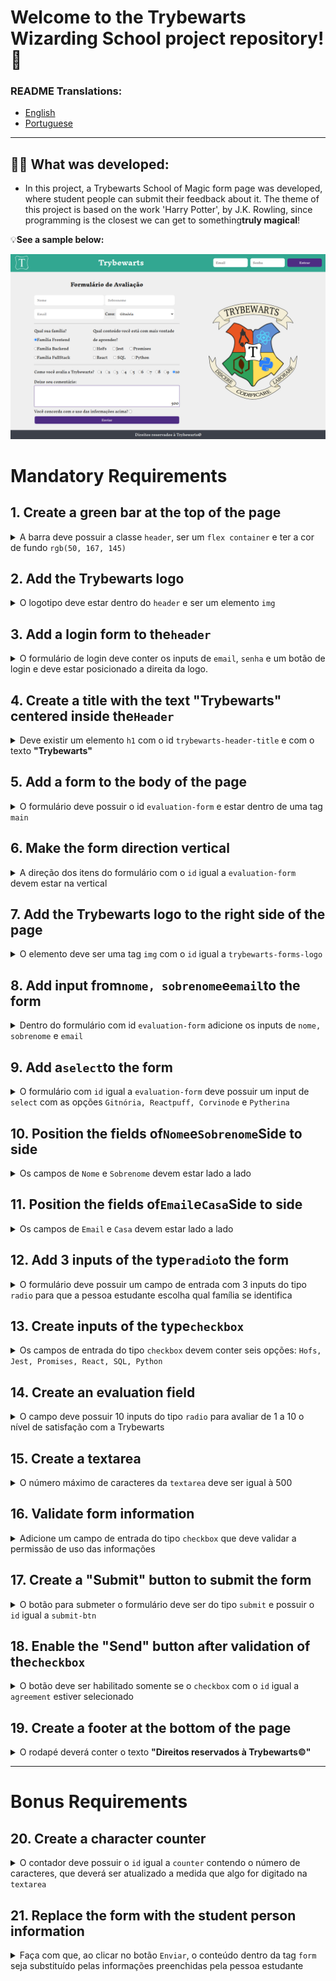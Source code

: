 # Welcome to the Trybewarts Wizarding School project repository! 🧙

### README Translations:

-   [English](/README.en.md)
-   [Portuguese](/README.md)

* * *

## 👨‍💻 What was developed:

-   In this project, a Trybewarts School of Magic form page was developed, where student people can submit their feedback about it. The theme of this project is based on the work 'Harry Potter', by J.K. Rowling, since programming is the closest we can get to something**truly magical**!

:bulb:**See a sample below:**

![project sample](./sample.png)

# Mandatory Requirements

## 1. Create a green bar at the top of the page

<details>
  <summary>
A barra deve possuir a classe <code>header</code>, ser um <code>flex container</code> e ter a cor de fundo <code>rgb(50, 167, 145)</code>
  </summary><br/>

-   Create an element that has the class equal to`header`;

-   Make the header one`flex container`;

-   Add to element with class`header`the background color`rgb(50, 167, 145)`;

    **What will be tested:**

-   There is an element with the class`header`;

-   The element has the CSS property`display: flex`;

-   The element has the CSS property`background-color: rgb(50, 167, 145)`.

</details>

## 2. Add the Trybewarts logo

<details>
  <summary>
    O logotipo deve estar dentro do <code>header</code> e ser um elemento <code>img</code>
  </summary><br/>

-   create a tag`img`inside the element with the class`header`:

    -   add the class`trybewarts-header-logo`;
    -   add the attribute`src`with the value`images/trybewarts-header-logo.svg`;

    **What will be tested:**

-   There is an element`img`with the class`trybewarts-header-logo`;

-   The element has the attribute`src`pointing to`images/trybewarts-header-logo.svg`.

</details>

## 3. Add a login form to the`header`

<details>
  <summary>
    O formulário de login deve conter os inputs de <code>email</code>, <code>senha</code> e um botão de login e deve estar posicionado a direita da logo.
  </summary><br/>

-   Create a form with the class`trybewarts-login`;
-   Create an input of**email**inside the form:
    -   add the attribute`name`with the value**email**;
    -   add the attribute`placeholder`with the value**Email**;
-   Create an input of**password**inside the form:
-   add the attribute`name`with the value**password**;
-   add the attribute`placeholder`with the value**Password**;
-   Create a button with the text**"Log in"**;
-   Make the form a**flex container**;
-   Make the form to the right of the logo;
-   Validate the form:
    -   By filling out the form and clicking the button, it will be validated that:
        -   If the email is**"[tryber@teste.com](mailto:tryber@teste.com)"**and the password is**"123456"**an alert will be issued containing the text**"Hello, Tryber!"**;
        -   In all other cases, an alert must be issued containing the text**"Invalid email or password."**;

**Keeping an eye on the tip 👀:**add property`flex`which makes the elements have the maximum spacing**between them**no**header**

**What will be tested:**

-   There is an element`form`with the class`trybewarts-login`;
-   There is an input with the attribute`name`equal to**email**it's the`placeholder`equal to**Email**;
-   There is an input with the attribute`name`equal to**password**it's the`placeholder`equal to**Password**;
-   There is a button with the text`Entrar`;
-   The form has the CSS property`display: flex`;
-   the element`form`is to the right of the logo;
-   Clicking the login button triggers a`alert`with the text`Email ou senha inválidos`, in case of data filling error;
-   Clicking the login button triggers a`alert`with the text`Olá, Tryber!`, in case of correct filling of the data.

</details>

## 4. Create a title with the text "Trybewarts" centered inside the`Header`

  <details>
  <summary>
  Deve existir um elemento <code>h1</code> com o id <code>trybewarts-header-title</code> e com o texto <strong>"Trybewarts"</strong>
  </summary><br/>

-   Crie a tag`h1`as`id`equal to`trybewarts-header-title`;
-   add the text**"Trybewarts"**inside`h1`;
-   The title should be in the middle of the green bar:
    -   The header must have exactly three child elements;
    -   The middle child must be the title;

**What will be tested:**

-   There is an element`h1`as`id`equal to`trybewarts-header-title`and with the text`Trybewarts`;
-   The element with the class`header`must have exact`3`child elements;
-   The middle child of the element with the class`header`must be the title`h1`with the text`Trybewarts`.

    </details>

## 5. Add a form to the body of the page

  <details>
  <summary>
  O formulário deve possuir o id <code>evaluation-form</code> e estar dentro de uma tag <code>main</code>
  </summary><br/>

-   Create a form with`id`equal to`evaluation-form`;
-   Insert the form inside a tag`main`;
-   Make the form a`flex container`;
-   make the`main`, be one`flex containers`;
-   Add a width of`675px`to the form.

**What will be tested:**

-   There is an element`form`as`id`equal to`evaluation-form`;
-   the element`form`is inside the tag`main`;
-   the element`main`it's the`form`have the CSS property`display: flex`;
-   the element`form`has the CSS property`width: 675px`;

</details>

## 6. Make the form direction vertical

<details>
  <summary>
    A direção dos itens do formulário com o <code>id</code> igual a <code>evaluation-form</code> devem estar na vertical
 </summary><br/>

-   Add to form with`id`equal to`evaluation-form`the property that changes the element's direction.

**What will be tested:**

-   the element`evaluation-form`has the CSS property`flex-direction: column`.

</details>

## 7. Add the Trybewarts logo to the right side of the page

  <details>
  <summary>
  O elemento deve ser uma tag <code>img</code> com o <code>id</code> igual a <code>trybewarts-forms-logo</code>
  </summary><br/>

-   create an element`img`as`id`equal to`trybewarts-forms-logo`;
-   add the attribute`src`with the value`images/trybewarts-colored.svg`;
-   add css style`height`of`500px`;

**What will be tested:**

-   There is an element`img`as`id`equal to`trybewarts-forms-logo`;
-   The element has the attribute`src`pointing to`images/trybewarts-colored.svg`;
-   The image has css style`height`equal to`500px`;

</details>

## 8. Add input from`nome, sobrenome`e`email`to the form

<details>
  <summary>
    Dentro do formulário com id <code>evaluation-form</code> adicione os inputs de <code>nome, sobrenome</code> e <code>email</code>
  </summary> <br />

-   Create an input with the`id`equal to`input-name`:
    -   add the attribute`placeholder`with the value`Nome`;
-   Create an input with the`id`equal to`input-lastname`:
    -   add the attribute`placeholder`with the value`Sobrenome`;
-   Create an input with the`id`equal to`input-email`:
    -   add the attribute`placeholder`with the value`Email`.

**What will be tested:**

-   There is an input with the`id`equal to`input-name`e placeholder`Nome`;
-   There is an input with the`id`equal to`input-lastname`e placeholder`Sobrenome`;
-   There is an input with the`id`equal to`input-email`e placeholder`Email`.

</details>

## 9. Add a`select`to the form

<details>
  <summary>
    O formulário com <code>id</code> igual a <code>evaluation-form</code> deve possuir um input de <code>select</code> com as opções <code>Gitnória, Reactpuff, Corvinode</code> e <code>Pytherina</code>
  </summary> <br />

-   create a`select`as`id`equal to`house`;
-   add to`select`:
    -   the option`Gitnória`as`id`equal to`gitnoria-house`and the attribute`value`equal to`Gitnória`;
    -   the option with`text`e`value`equal to`Reactpuff`It is like`id`equal to`reactpuff-house`;
    -   the option with`text`e`value`equal to`Corvinode`It is like`id`equal to`corvinode-house`;
    -   the option with`text`e`value`equal to`Pytherina`It is like`id`equal to`pytherina-house`.

**What will be tested:**

-   There is an element`select`com o id`house`;
-   There is an element`option`com`text`e`value`equal to`Gitnória`It is like`id`equal to`gitnoria-house`;
-   There is an element`option`com`text`e`value`equal to`Reactpuff`It is like`id`equal to`reactpuff-house`;
-   There is an element`option`com`text`e`value`equal to`Corvinode`It is like`id`equal to`corvinode-house`;
-   There is an element`option`com`text`e`value`equal to`Pytherina`It is like`id`equal to`pytherina-house`.

</details>

## 10. Position the fields of`Nome`e`Sobrenome`Side to side

<details>
  <summary>
    Os campos de <code>Nome</code> e <code>Sobrenome</code> devem estar lado a lado
  </summary> <br />

-   Make the fields from`Nome`e`Sobrenome`stand side by side.

**What will be tested:**

-   the field of`Sobrenome`is to the right of the field`Nome`.

</details> 

## 11. Position the fields of`Email`e`Casa`Side to side

<details>
  <summary>
    Os campos de <code>Email</code> e <code>Casa</code> devem estar lado a lado
  </summary> <br />

-   Make the fields`Email`e`Casa`stand side by side.

**What will be tested:**

-   the field of`Casa`is to the right of the field`Email`.

</details>

## 12. Add 3 inputs of the type`radio`to the form

<details>
  <summary>
    O formulário deve possuir um campo de entrada com 3 inputs do tipo <code>radio</code> para que a pessoa estudante escolha qual família se identifica
  </summary> <br />

-   create a`label`as`id`equal to`label-family`and add the text**"What's your family?"**;
-   Add the following elements to the form:
    -   a`input`of the type`radio`with the attribute`name`equal to`family`e`value`equal to`Frontend`;
    -   a`input`of the type`radio`with the attribute`name`equal to`family`e`value`equal to`Backend`;
    -   a`input`of the type`radio`with the attribute`name`equal to`family`e`value`equal to`FullStack`;
-   position the`radio buttons`to be below each other and in the sequence:**Frontend**,**Backend**e**FullStack**
-   Position the radio buttons below the`label`.

**What will be tested:**

-   There is an element`label`as`id`equal to`label-family`which has the text content`Qual sua família?`;
-   There is one`input`of the type`radio`with the attribute`name`equal to`family`e`value`equal to`Frontend`;
-   There is one`input`of the type`radio`with the attribute`name`equal to`family`e`value`equal to`Backend`;
-   There is one`input`of the type`radio`with the attribute`name`equal to`family`e`value`equal to`FullStack`;
-   The inputs of type`radio`are one below the other in the sequence`Frontend`,`Backend`e`FullStack`.
-   The inputs of type`radio`are below the text of`label`

</details>

## 13. Create inputs of the type`checkbox`

<details>
  <summary>
    Os campos de entrada do tipo <code>checkbox</code> devem conter seis opções: <code>Hofs, Jest, Promises, React, SQL, Python</code>
  </summary> <br />

-   Create an element with`id`equal to`label-content`and add the text**"What content are you most eager to learn?"**;
-   Create an input like`checkbox`with the class`subject`it's the`value`equal to`HoFs`;
-   Create an input like`checkbox`with the class`subject`o`value`equal to`Jest`;
-   Create an input like`checkbox`with the class`subject`o`value`equal to`Promises`;
-   Create an input like`checkbox`with the class`subject`o`value`equal to`React`;
-   Create an input like`checkbox`with the class`subject`o`value`equal to`SQL`;
-   Create an input like`checkbox`with the class`subject`o`value`equal to`Python`;
-   Place the checkboxes below the label.

**What will be tested:**

-   There is an element`label`as`id`equal to`label-content`that has a text content`Qual conteúdo você está com mais vontade de aprender?`;
-   There is one`input`of the type`checkbox`with the class`subject`and the attribute`value`equal to`HoFs`;
-   There is one`input`of the type`checkbox`with the class`subject`and the attribute`value`equal to`Jest`;
-   There is one`input`of the type`checkbox`with the class`subject`and the attribute`value`equal to`Promises`;
-   There is one`input`of the type`checkbox`with the class`subject`and the attribute`value`equal to`React`;
-   There is one`input`of the type`checkbox`with the class`subject`and the attribute`value`equal to`SQL`;
-   There is one`input`of the type`checkbox`with the class`subject`and the attribute`value`equal to`Python`;
-   The elements`checkbox`then positioned below the label.

</details>

## 14. Create an evaluation field

<details>
  <summary>
    O campo deve possuir 10 inputs do tipo <code>radio</code> para avaliar de 1 a 10 o nível de satisfação com a Trybewarts
  </summary> <br />

-   create a`label`as`id`equal to`label-rate`and add the text**"How do you rate Trybewarts?"**;
-   create 10`radio buttons`, containing options 1 to 10:
    -   add the attribute`value`with the value from 1 to 10;
-   add to attribute`name`From`radios buttons`the value`rate`;
-   position the`radio buttons`to stand side by side.

**What will be tested:**

-   There is an element`label`as`id`equal to`label-rate`that has a text content`Como você avalia a Trybewarts?`;
-   There are 10`radio-buttons`with the attribute`name="rate"`;
-   There are 10`radio-buttons`containing the attribute`value`from 1 to 10.

</details>  

## 15. Create a textarea

<details>
  <summary>
    O número máximo de caracteres da <code>textarea</code> deve ser igual à 500
  </summary> <br />

-   create a`textarea`;
-   Create a label with the class`textarea`and that it has the text**"Leave your comment:"**;
-   add to element`textarea`the 500 character limit.

**What will be tested:**

-   There is one`label`with the class`textarea`and the text`Deixe seu comentário:`;
-   the element`textarea`has a limit of 500 characters.

</details>

## 16. Validate form information

<details>
  <summary>
     Adicione um campo de entrada do tipo <code>checkbox</code> que deve validar a permissão de uso das informações
  </summary> <br /> 

-   Create an input field of type`checkbox`as`id`equal to`agreement`;
-   Create a label with the`id`equal to`label-infos`and that it has the text**"Do you consent to the use of the above information?"**;
-   position the`checkbox`next to the label.

**What will be tested:**

-   There is a label with the`id`equal to`label-infos`which has the text`Você concorda com o uso das informações acima?`;
-   There is an input of the type`checkbox`as`id`equal to`agreement`;

</details> 

## 17. Create a "Submit" button to submit the form

<details>
  <summary>
    O botão para submeter o formulário deve ser do tipo <code>submit</code> e possuir o <code>id</code> igual a <code>submit-btn</code>
  </summary> <br />

-   Create a button like`submit`as`id`equal to`submit-btn`;
-   add the text**"Submit"**to the button.

**What will be tested:**

-   There is a button like`submit`com o id`submit-btn`and the text`Enviar`;

</details>  

## 18. Enable the "Send" button after validation of the`checkbox`

<details>
  <summary>
    O botão deve ser habilitado somente se o <code>checkbox</code> com o <code>id</code> igual a <code>agreement</code> estiver selecionado
  </summary> <br />

-   Disable the button if the`checkbox`is not selected;
-   Enable the button if the`checkbox`be selected.

**What will be tested:**

-   The button is initially disabled;
-   The button becomes enabled by marking the field with`id`equal to`agreement`;

</details>  

## 19. Create a footer at the bottom of the page

<details>
  <summary>
    O rodapé deverá conter o texto <strong>"Direitos reservados à Trybewarts©"</strong>
  </summary> <br />

-   Create a footer with the text**"Rights reserved to Trybewarts©"**.

**What will be tested:**

-   There is an element`footer`must have the text`Direitos reservados à Trybewarts©`.

</details>  

* * *

# Bonus Requirements

## 20. Create a character counter

<details>
  <summary>
    O contador deve possuir o <code>id</code> igual a <code>counter</code> contendo o número de caracteres, que deverá ser atualizado a medida que algo for digitado na <code>textarea</code>
  </summary> <br />

-   Create the counter and add the`id`equal to`counter`;
-   Add to the counter the initial value of`500`:
    -   The counter must vary between`500`characters and`0`;
-   Decrement the counter as something is written in the field`textarea`;
-   Increment the counter as something is deleted in the field`textarea`;
-   add to element`textarea`o`id`equal to`textarea`.

**What will be tested:**

-   There is an element with the id`counter`;
-   There is an element with the id`textarea`;
-   Filling in the field`textarea`changes the number displayed in the element`#counter`;

</details>

## 21. Replace the form with the student person information

<details>
  <summary>
    Faça com que, ao clicar no botão <code>Enviar</code>, o conteúdo dentro da tag <code>form</code> seja substituído pelas informações preenchidas pela pessoa estudante
  </summary> <br />

-   Create an element with`id`equal to`form-data`and inside it:
    -   Create a field that will receive the name typed by the user, in the format`Nome: Alguem Aqui`;
    -   Create a field that will receive the email typed by the user, in the format`Email: email@mail.com`;
    -   Create a field that will receive the house chosen by the user, in the format`Casa: Casa Escolhida`;
    -   Create a field that will receive the family selected by the user, in the format`Família: Família Escolhida`;
    -   Create a field that will receive the contents selected by the user, in the format`Matérias: Matérias, Marcadas, Aqui`;
        > **Keeping an eye on the tip 👀:**the contents must be separated by a comma and a space
    -   Create a field that will receive the evaluation selected by the user, in the format`Avaliação: NotaAqui`;
    -   Create a field that will receive the comment typed by the user, in the format`Observações: Observações aqui`.
    -   Replace the fields in the form fields with the user's information;

**What will be tested:**

-   the element`<form>`com`id`equal to`form-data`should be displayed on the screen;
-   When clicking the send button, there is a text in the format`Nome: -Nome- -Sobrenome-`;
-   When clicking the send button, there is a text in the format`Email: -Email-`;
-   When clicking the send button, there is a text in the format`Casa: -Casa-`;
-   When clicking the send button, there is a text in the format`Família: -Família-`;
-   When clicking the send button, there is a text in the format`Matérias: -Matérias Selecionadas-`;
-   When clicking the send button, there is a text in the format`Avaliação: -Avaliação-`;
-   When clicking the send button, there is a text in the format`Observações: -Observações-`;
-   When submitting the information, the form must be replaced by the user's information.

<img src="./sample.gif">

</details>
